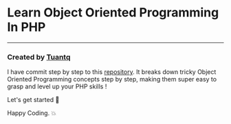 # Learn Object Oriented Programming In PHP
<hr>

### Created by [Tuantq](https://github.com/tqt97) 

I have commit step by step to this [repository](https://github.com/tqt97/Learn-Object-Oriented-In-PHP.git). It breaks down tricky Object Oriented Programming concepts step by step, making them super easy to grasp and level up your PHP skills !

Let's get started 💪

Happy Coding. 💥